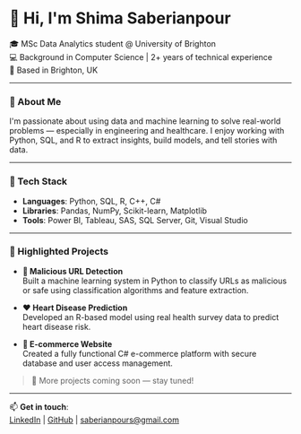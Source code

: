 # 👋 Hi, I'm Shima Saberianpour

🎓 MSc Data Analytics student @ University of Brighton  
💻 Background in Computer Science | 2+ years of technical experience  
📍 Based in Brighton, UK  

---

### 🚀 About Me

I'm passionate about using data and machine learning to solve real-world problems — especially in engineering and healthcare. I enjoy working with Python, SQL, and R to extract insights, build models, and tell stories with data.

---

### 🔧 Tech Stack

- **Languages**: Python, SQL, R, C++, C#
- **Libraries**: Pandas, NumPy, Scikit-learn, Matplotlib
- **Tools**: Power BI, Tableau, SAS, SQL Server, Git, Visual Studio

---

### 📌 Highlighted Projects

- **🔗 Malicious URL Detection**  
  Built a machine learning system in Python to classify URLs as malicious or safe using classification algorithms and feature extraction.

- **❤️ Heart Disease Prediction**  
  Developed an R-based model using real health survey data to predict heart disease risk.

- **🛒 E-commerce Website**  
  Created a fully functional C# e-commerce platform with secure database and user access management.

> 🧠 More projects coming soon — stay tuned!

---

📫 **Get in touch**:  
[LinkedIn](https://linkedin.com/in/shima-saberianpour) | [GitHub](https://github.com/Shima-Sa) | saberianpours@gmail.com
